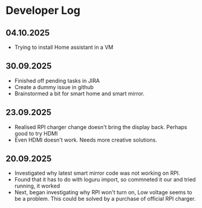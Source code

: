 # Developer Log

## 04.10.2025
* Trying to install Home assistant in a VM


## 30.09.2025
* Finished off pending tasks in JIRA
* Create a dummy issue in github
* Brainstormed a bit for smart home and smart mirror.



## 23.09.2025
* Realised RPI charger change doesn't bring the display back. Perhaps good to try HDMI
* Even HDMI doesn't work. Needs more creative solutions.


## 20.09.2025
* Investigated why latest smart mirror code was not working on RPI.
* Found that it has to do with loguru import, so commneted it our and tried running, it worked
* Next, began investigating why RPI won't turn on, Low voltage seems to be a problem. This could be solved by a purchase of official RPI charger. 